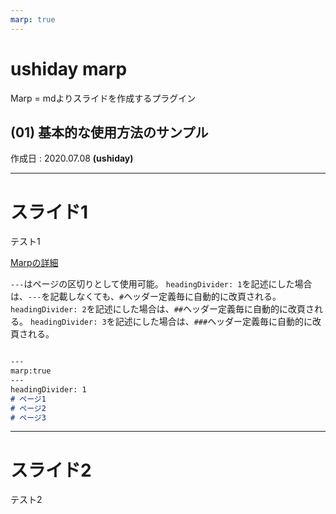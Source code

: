 ```yaml
---
marp: true
---
```


# ushiday marp

Marp = mdよりスライドを作成するプラグイン
## (01) 基本的な使用方法のサンプル

作成日 : 2020.07.08  **(ushiday)**

---
# スライド1

テスト1

[Marpの詳細](https://github.com/marp-team/marp-vscode)

`---`はページの区切りとして使用可能。
`headingDivider: 1`を記述にした場合は、`---`を記載しなくても、`#`ヘッダー定義毎に自動的に改頁される。
`headingDivider: 2`を記述にした場合は、`##`ヘッダー定義毎に自動的に改頁される。
`headingDivider: 3`を記述にした場合は、`###`ヘッダー定義毎に自動的に改頁される。
```md

---
marp:true
---
headingDivider: 1
# ページ1
# ページ2
# ページ3

```

---
# スライド2

テスト2
